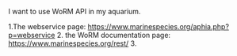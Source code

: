 I want to use WoRM API in my aquarium.

1.The webservice page: https://www.marinespecies.org/aphia.php?p=webservice
2. the WoRM documentation page: https://www.marinespecies.org/rest/
3. 
